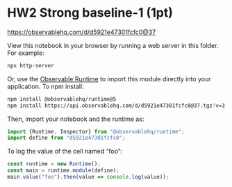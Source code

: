 # HW2 Strong baseline-1 (1pt)

https://observablehq.com/d/d5921e47301fcfc0@37

View this notebook in your browser by running a web server in this folder. For
example:

~~~sh
npx http-server
~~~

Or, use the [Observable Runtime](https://github.com/observablehq/runtime) to
import this module directly into your application. To npm install:

~~~sh
npm install @observablehq/runtime@5
npm install https://api.observablehq.com/d/d5921e47301fcfc0@37.tgz?v=3
~~~

Then, import your notebook and the runtime as:

~~~js
import {Runtime, Inspector} from "@observablehq/runtime";
import define from "d5921e47301fcfc0";
~~~

To log the value of the cell named “foo”:

~~~js
const runtime = new Runtime();
const main = runtime.module(define);
main.value("foo").then(value => console.log(value));
~~~
